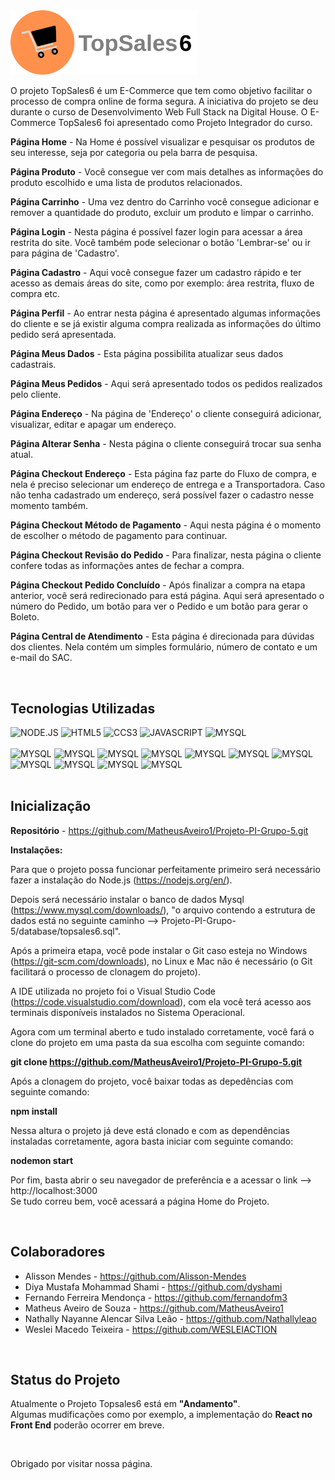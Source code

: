 <img style="width: 300px;" src="https://raw.githubusercontent.com/MatheusAveiro1/Projeto-PI-Grupo-5/9cdbfebb094f72f7cf534305545ce43766407878/public/images/logo.svg" alt="Logo TopSales6" />

O projeto TopSales6 é um E-Commerce que tem como objetivo facilitar o processo de compra online de forma segura.
A iniciativa do projeto se deu durante o curso de Desenvolvimento Web Full Stack na Digital House. O E-Commerce TopSales6 foi apresentado 
como Projeto Integrador do curso.

__Página Home__ - Na Home é possível visualizar e pesquisar os produtos de seu interesse, seja por categoria ou pela barra de pesquisa.

__Página Produto__ - Você consegue ver com mais detalhes as informações do produto escolhido e uma lista de produtos relacionados.

__Página Carrinho__ - Uma vez dentro do Carrinho você consegue adicionar e remover a quantidade do produto, excluir um produto e limpar o carrinho.

__Página Login__ - Nesta página é possível fazer login para acessar a área restrita do site. Você também pode selecionar o botão 'Lembrar-se' ou ir para
página de 'Cadastro'.

__Página Cadastro__ - Aqui você consegue fazer um cadastro rápido e ter acesso as demais áreas do site, como por exemplo: área restrita, fluxo de compra etc.

__Página Perfil__ - Ao entrar nesta página é apresentado algumas informações do cliente e se já existir alguma compra realizada as informações do último pedido 
será apresentada.

__Página Meus Dados__ - Esta página possibilita atualizar seus dados cadastrais.

__Página Meus Pedidos__ - Aqui será apresentado todos os pedidos realizados pelo cliente.

__Página Endereço__ - Na página de 'Endereço' o cliente conseguirá adicionar, visualizar, editar e apagar um endereço.

__Página Alterar Senha__ - Nesta página o cliente conseguirá trocar sua senha atual.

__Página Checkout Endereço__ - Esta página faz parte do Fluxo de compra, e nela é preciso selecionar um endereço de entrega e a Transportadora. Caso não tenha cadastrado um endereço, será possível fazer o cadastro nesse momento também.

__Página Checkout Método de Pagamento__ - Aqui nesta página é o momento de escolher o método de pagamento para continuar.

__Página Checkout Revisão do Pedido__ - Para finalizar, nesta página o cliente confere todas as informações antes de fechar a compra.

__Página Checkout Pedido Concluído__ - Após finalizar a compra na etapa anterior, você será redirecionado para está página. Aqui será apresentado o número
do Pedido, um botão para ver o Pedido e um botão para gerar o Boleto.

__Página Central de Atendimento__ - Esta página é direcionada para dúvidas dos clientes. Nela contém um simples formulário, número de contato e um e-mail do SAC.    

<br>

## Tecnologias Utilizadas

<div stayle="display: inline_block">
  <img algin="center" alt="NODE.JS" src="https://img.shields.io/badge/Node.js-43853D?style=for-the-badge&logo=node.js&logoColor=white">
  <img algin="center" alt="HTML5" src="https://img.shields.io/badge/HTML5-E34F26?style=for-the-badge&logo=html5&logoColor=white">
  <img algin="center" alt="CCS3" src="https://img.shields.io/badge/CSS3-1572B6?style=for-the-badge&logo=css3&logoColor=white">
  <img algin="center" alt="JAVASCRIPT" src="https://img.shields.io/badge/JavaScript-323330?style=for-the-badge&logo=javascript&logoColor=F7DF1E">
  <img algin="center" alt="MYSQL" src="https://img.shields.io/badge/MySQL-00000F?style=for-the-badge&logo=mysql&logoColor=white">
</div>
<br>
<div stayle="display: inline_block;margin: 0 0 40px 0">
  <img algin="center" alt="MYSQL" src="https://img.shields.io/badge/bcrypt-v5.0.1-yellow">
  <img algin="center" alt="MYSQL" src="https://img.shields.io/badge/cookie--parser-v1.4.4-orange">
  <img algin="center" alt="MYSQL" src="https://img.shields.io/badge/ejs-v2.6.9-brightgreen">
  <img algin="center" alt="MYSQL" src="https://img.shields.io/badge/express-4.16.1-yellowgreen">
  <img algin="center" alt="MYSQL" src="https://img.shields.io/badge/express--session-v1.17.3-yellowgreen">
  <img algin="center" alt="MYSQL" src="https://img.shields.io/badge/express--validator-v6.14.2-yellowgreen">
  <img algin="center" alt="MYSQL" src="https://img.shields.io/badge/method--override-v3.0.0-red">
  <img algin="center" alt="MYSQL" src="https://img.shields.io/badge/multer-v1.4.5--lts.1-blue">
  <img algin="center" alt="MYSQL" src="https://img.shields.io/badge/mysql2-v2.3.3-lightgrey">
  <img algin="center" alt="MYSQL" src="https://img.shields.io/badge/sequelize-v6.23.0-lightgrey">
  <img algin="center" alt="MYSQL" src="https://img.shields.io/badge/nodemon-v2.0.19-orange">
</div>

<br>

## Inicialização

__Repositório__ - https://github.com/MatheusAveiro1/Projeto-PI-Grupo-5.git

__Instalações:__ 

Para que o projeto possa funcionar perfeitamente primeiro será necessário fazer a instalação do Node.js (https://nodejs.org/en/).  

Depois será necessário instalar o banco de dados Mysql (https://www.mysql.com/downloads/), "o arquivo contendo a estrutura de dados está no seguinte caminho --> Projeto-PI-Grupo-5/database/topsales6.sql".  

Após a primeira etapa, você pode instalar o Git caso esteja no Windows (https://git-scm.com/downloads), no Linux e Mac não é necessário (o Git facilitará o processo de clonagem do projeto).

A IDE utilizada no projeto foi o Visual Studio Code (https://code.visualstudio.com/download), com ela você terá acesso aos terminais disponíveis instalados no Sistema Operacional.  

Agora com um terminal aberto e tudo instalado corretamente, você fará o clone do projeto em uma pasta da sua escolha com seguinte comando:  

__git clone https://github.com/MatheusAveiro1/Projeto-PI-Grupo-5.git__

Após a clonagem do projeto, você baixar todas as depedências com seguinte comando:

__npm install__

Nessa altura o projeto já deve está clonado e com as dependências instaladas corretamente, agora basta iniciar com seguinte comando:

__nodemon start__

Por fim, basta abrir o seu navegador de preferência e a acessar o link --> http://localhost:3000  
Se tudo correu bem, você acessará a página Home do Projeto.

<br>

## Colaboradores

* Alisson Mendes - https://github.com/Alisson-Mendes
* Diya Mustafa Mohammad Shami - https://github.com/dyshami
* Fernando Ferreira Mendonça - https://github.com/fernandofm3
* Matheus Aveiro de Souza - https://github.com/MatheusAveiro1
* Nathally Nayanne Alencar Silva Leão - https://github.com/Nathallyleao
* Weslei Macedo Teixeira - https://github.com/WESLEIACTION

<br>

## Status do Projeto

Atualmente o Projeto Topsales6 está em __"Andamento"__.  
Algumas mudificações como por exemplo, a implementação do __React no Front End__ poderão ocorrer em breve.

<br>

Obrigado por visitar nossa página.
